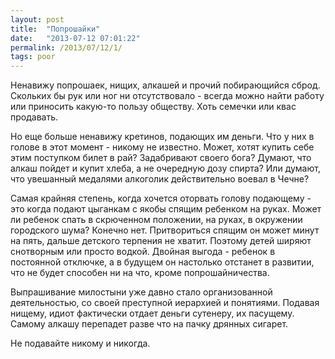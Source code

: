 ```yaml
---
layout: post
title:  "Попрошайки"
date:   "2013-07-12 07:01:22"
permalink: /2013/07/12/1/
tags: poor
---
```


Ненавижу попрошаек, нищих, алкашей и прочий побирающийся
сброд. Скольких бы рук или ног ни отсутствовало - всегда можно найти
работу или приносить какую-то пользу обществу. Хоть семечки или квас
продавать.

Но еще больше ненавижу кретинов, подающих им деньги. Что у них в
голове в этот момент - никому не известно. Может, хотят купить себе
этим поступком билет в рай? Задабривают своего бога? Думают, что алкаш
пойдет и купит хлеба, а не очередную дозу спирта? Или думают, что
увешанный медалями алкоголик действительно воевал в Чечне?

Самая крайняя степень, когда хочется оторвать голову подающему - это
когда подают цыганкам с якобы спящим ребенком на руках. Может ли
ребенок спать в скрюченном положении, на руках, в окружении городского
шума? Конечно нет. Притвориться спящим он может минут на пять, дальше
детского терпения не хватит. Поэтому детей ширяют снотворным или
просто водкой. Двойная выгода - ребенок в постоянной отключке, а в
будущем он настолько отстанет в развитии, что не будет способен ни на
что, кроме попрошайничества.

Выпрашивание милостыни уже давно стало организованной деятельностью,
со своей преступной иерархией и понятиями. Подавая нищему, идиот
фактически отдает деньги сутенеру, их пасущему. Самому алкашу
перепадет разве что на пачку дрянных сигарет.

Не подавайте никому и никогда.
